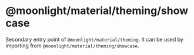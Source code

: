 # @moonlight/material/theming/showcase

Secondary entry point of `@moonlight/material/theming`. It can be used by importing from `@moonlight/material/theming/showcase`.
